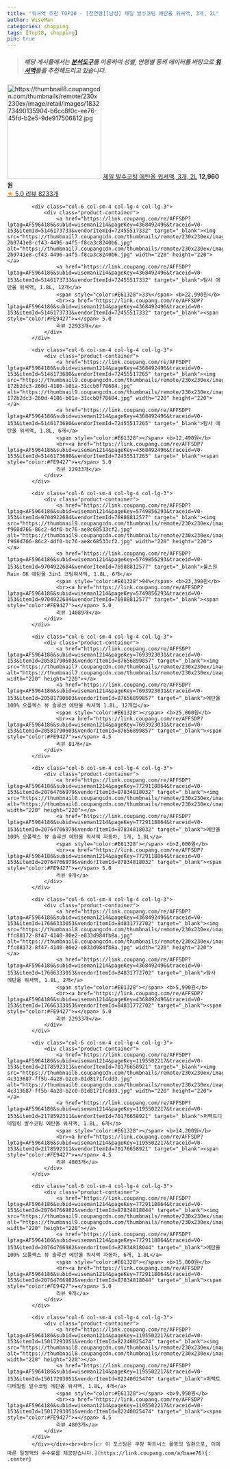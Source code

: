 ```yaml
---
title: "워셔액 추천 TOP10 - [전연령][남성] 제일 발수코팅 에탄올 워셔액, 3개, 2L"
author: WiseMan
categories: shopping
tags: [Top10, shopping]
pin: true
---
```


> ##### 해당 게시물에서는 [**분석도구**](https://itemscout.io/)를 이용하여 **성별**, **연령별** 등의 데이터를 바탕으로 [**워셔액**](https://link.coupang.com/a/baae76)들을 추천해드리고 있습니다.
<div class="container"><div class="row">
            <div class="col-6 col-sm-4 col-lg-4 col-lg-3">
                <div class="product-container">
                    <a href="https://link.coupang.com/re/AFFSDP?lptag=AF5964186&subid=wiseman1214&pageKey=5994026459&traceid=V0-153&itemId=10830825103&vendorItemId=78110874539" target="_blank"><img src="https://thumbnail8.coupangcdn.com/thumbnails/remote/230x230ex/image/retail/images/183273490135904-b6cc8f0c-ee76-45fd-b2e5-9de917506812.jpg" alt="https://thumbnail8.coupangcdn.com/thumbnails/remote/230x230ex/image/retail/images/183273490135904-b6cc8f0c-ee76-45fd-b2e5-9de917506812.jpg" width="220" height="220"></a>
                    <a href="https://link.coupang.com/re/AFFSDP?lptag=AF5964186&subid=wiseman1214&pageKey=5994026459&traceid=V0-153&itemId=10830825103&vendorItemId=78110874539" target="_blank">제일 발수코팅 에탄올 워셔액, 3개, 2L</a>
                    <span style="color:#E61328"></span> <b>12,960원</b>
                    <br><a href="https://link.coupang.com/re/AFFSDP?lptag=AF5964186&subid=wiseman1214&pageKey=5994026459&traceid=V0-153&itemId=10830825103&vendorItemId=78110874539" target="_blank"><span style="color:#FE9427">★</span> 5.0
                    리뷰 8233개</a>
                </div>
            </div>
            
            <div class="col-6 col-sm-4 col-lg-4 col-lg-3">
                <div class="product-container">
                    <a href="https://link.coupang.com/re/AFFSDP?lptag=AF5964186&subid=wiseman1214&pageKey=4368492496&traceid=V0-153&itemId=5146173733&vendorItemId=72455517332" target="_blank"><img src="https://thumbnail7.coupangcdn.com/thumbnails/remote/230x230ex/image/retail/images/7172047826679358-2b9741e8-cf43-4496-a4f5-f8ca3c8240b6.jpg" alt="https://thumbnail7.coupangcdn.com/thumbnails/remote/230x230ex/image/retail/images/7172047826679358-2b9741e8-cf43-4496-a4f5-f8ca3c8240b6.jpg" width="220" height="220"></a>
                    <a href="https://link.coupang.com/re/AFFSDP?lptag=AF5964186&subid=wiseman1214&pageKey=4368492496&traceid=V0-153&itemId=5146173733&vendorItemId=72455517332" target="_blank">탐사 에탄올 워셔액, 1.8L, 12개</a>
                    <span style="color:#E61328">33%</span> <b>22,990원</b>
                    <br><a href="https://link.coupang.com/re/AFFSDP?lptag=AF5964186&subid=wiseman1214&pageKey=4368492496&traceid=V0-153&itemId=5146173733&vendorItemId=72455517332" target="_blank"><span style="color:#FE9427">★</span> 5.0
                    리뷰 22933개</a>
                </div>
            </div>
            
            <div class="col-6 col-sm-4 col-lg-4 col-lg-3">
                <div class="product-container">
                    <a href="https://link.coupang.com/re/AFFSDP?lptag=AF5964186&subid=wiseman1214&pageKey=4368492496&traceid=V0-153&itemId=5146173680&vendorItemId=72455517265" target="_blank"><img src="https://thumbnail9.coupangcdn.com/thumbnails/remote/230x230ex/image/retail/images/8500094234933817-172b2dc3-260d-4186-b01a-31ccb0f78604.jpg" alt="https://thumbnail9.coupangcdn.com/thumbnails/remote/230x230ex/image/retail/images/8500094234933817-172b2dc3-260d-4186-b01a-31ccb0f78604.jpg" width="220" height="220"></a>
                    <a href="https://link.coupang.com/re/AFFSDP?lptag=AF5964186&subid=wiseman1214&pageKey=4368492496&traceid=V0-153&itemId=5146173680&vendorItemId=72455517265" target="_blank">탐사 에탄올 워셔액, 1.8L, 6개</a>
                    <span style="color:#E61328"></span> <b>12,490원</b>
                    <br><a href="https://link.coupang.com/re/AFFSDP?lptag=AF5964186&subid=wiseman1214&pageKey=4368492496&traceid=V0-153&itemId=5146173680&vendorItemId=72455517265" target="_blank"><span style="color:#FE9427">★</span> 5.0
                    리뷰 22933개</a>
                </div>
            </div>
            
            <div class="col-6 col-sm-4 col-lg-4 col-lg-3">
                <div class="product-container">
                    <a href="https://link.coupang.com/re/AFFSDP?lptag=AF5964186&subid=wiseman1214&pageKey=5749856293&traceid=V0-153&itemId=9704922684&vendorItemId=76988812577" target="_blank"><img src="https://thumbnail9.coupangcdn.com/thumbnails/remote/230x230ex/image/retail/images/546877936146656-f968d766-86c2-4df0-bc76-ae8c68533cf2.jpg" alt="https://thumbnail9.coupangcdn.com/thumbnails/remote/230x230ex/image/retail/images/546877936146656-f968d766-86c2-4df0-bc76-ae8c68533cf2.jpg" width="220" height="220"></a>
                    <a href="https://link.coupang.com/re/AFFSDP?lptag=AF5964186&subid=wiseman1214&pageKey=5749856293&traceid=V0-153&itemId=9704922684&vendorItemId=76988812577" target="_blank">불스원 Rain OK 에탄올 3in1 코팅워셔액, 1.8L, 6개</a>
                    <span style="color:#E61328">94%</span> <b>23,390원</b>
                    <br><a href="https://link.coupang.com/re/AFFSDP?lptag=AF5964186&subid=wiseman1214&pageKey=5749856293&traceid=V0-153&itemId=9704922684&vendorItemId=76988812577" target="_blank"><span style="color:#FE9427">★</span> 5.0
                    리뷰 14089개</a>
                </div>
            </div>
            
            <div class="col-6 col-sm-4 col-lg-4 col-lg-3">
                <div class="product-container">
                    <a href="https://link.coupang.com/re/AFFSDP?lptag=AF5964186&subid=wiseman1214&pageKey=7693923031&traceid=V0-153&itemId=20581790603&vendorItemId=87656899857" target="_blank"><img src="https://thumbnail7.coupangcdn.com/thumbnails/remote/230x230ex/image/vendor_inventory/12ee/c3ed0201821cf468a2587aae91aa07b90be2cf39ab077b4b742e74451202.jpg" alt="https://thumbnail7.coupangcdn.com/thumbnails/remote/230x230ex/image/vendor_inventory/12ee/c3ed0201821cf468a2587aae91aa07b90be2cf39ab077b4b742e74451202.jpg" width="220" height="220"></a>
                    <a href="https://link.coupang.com/re/AFFSDP?lptag=AF5964186&subid=wiseman1214&pageKey=7693923031&traceid=V0-153&itemId=20581790603&vendorItemId=87656899857" target="_blank">에탄올100% 오플렉스 뷰 솔루션 에탄올 워셔액 1.8L, 12개입</a>
                    <span style="color:#E61328"></span> <b>25,000원</b>
                    <br><a href="https://link.coupang.com/re/AFFSDP?lptag=AF5964186&subid=wiseman1214&pageKey=7693923031&traceid=V0-153&itemId=20581790603&vendorItemId=87656899857" target="_blank"><span style="color:#FE9427">★</span> 4.5
                    리뷰 81개</a>
                </div>
            </div>
            
            <div class="col-6 col-sm-4 col-lg-4 col-lg-3">
                <div class="product-container">
                    <a href="https://link.coupang.com/re/AFFSDP?lptag=AF5964186&subid=wiseman1214&pageKey=7729118864&traceid=V0-153&itemId=20764766979&vendorItemId=87834818032" target="_blank"><img src="https://thumbnail6.coupangcdn.com/thumbnails/remote/230x230ex/image/vendor_inventory/80c0/4c888b358fef43b347e16142dee5e0f85e29e240db5c4a3c0052b2a88f0a.jpg" alt="https://thumbnail6.coupangcdn.com/thumbnails/remote/230x230ex/image/vendor_inventory/80c0/4c888b358fef43b347e16142dee5e0f85e29e240db5c4a3c0052b2a88f0a.jpg" width="220" height="220"></a>
                    <a href="https://link.coupang.com/re/AFFSDP?lptag=AF5964186&subid=wiseman1214&pageKey=7729118864&traceid=V0-153&itemId=20764766979&vendorItemId=87834818032" target="_blank">에탄올100% 오플렉스 뷰 솔루션 에탄올 워셔액 자동차, 1개, 1.8L</a>
                    <span style="color:#E61328"></span> <b>2,000원</b>
                    <br><a href="https://link.coupang.com/re/AFFSDP?lptag=AF5964186&subid=wiseman1214&pageKey=7729118864&traceid=V0-153&itemId=20764766979&vendorItemId=87834818032" target="_blank"><span style="color:#FE9427">★</span> 5.0
                    리뷰 9개</a>
                </div>
            </div>
            
            <div class="col-6 col-sm-4 col-lg-4 col-lg-3">
                <div class="product-container">
                    <a href="https://link.coupang.com/re/AFFSDP?lptag=AF5964186&subid=wiseman1214&pageKey=4368492496&traceid=V0-153&itemId=17666333053&vendorItemId=84831772702" target="_blank"><img src="https://thumbnail8.coupangcdn.com/thumbnails/remote/230x230ex/image/retail/images/6515993854495488-ffc88172-8f47-4140-80e2-e833d984fb8a.jpg" alt="https://thumbnail8.coupangcdn.com/thumbnails/remote/230x230ex/image/retail/images/6515993854495488-ffc88172-8f47-4140-80e2-e833d984fb8a.jpg" width="220" height="220"></a>
                    <a href="https://link.coupang.com/re/AFFSDP?lptag=AF5964186&subid=wiseman1214&pageKey=4368492496&traceid=V0-153&itemId=17666333053&vendorItemId=84831772702" target="_blank">탐사 에탄올 워셔액, 1.8L, 2개</a>
                    <span style="color:#E61328"></span> <b>5,990원</b>
                    <br><a href="https://link.coupang.com/re/AFFSDP?lptag=AF5964186&subid=wiseman1214&pageKey=4368492496&traceid=V0-153&itemId=17666333053&vendorItemId=84831772702" target="_blank"><span style="color:#FE9427">★</span> 5.0
                    리뷰 22933개</a>
                </div>
            </div>
            
            <div class="col-6 col-sm-4 col-lg-4 col-lg-3">
                <div class="product-container">
                    <a href="https://link.coupang.com/re/AFFSDP?lptag=AF5964186&subid=wiseman1214&pageKey=1195502217&traceid=V0-153&itemId=2178592311&vendorItemId=70176658921" target="_blank"><img src="https://thumbnail6.coupangcdn.com/thumbnails/remote/230x230ex/image/retail/images/85192147064826-4c313687-ff5b-4a28-b2c0-01d8171fcdd3.jpg" alt="https://thumbnail6.coupangcdn.com/thumbnails/remote/230x230ex/image/retail/images/85192147064826-4c313687-ff5b-4a28-b2c0-01d8171fcdd3.jpg" width="220" height="220"></a>
                    <a href="https://link.coupang.com/re/AFFSDP?lptag=AF5964186&subid=wiseman1214&pageKey=1195502217&traceid=V0-153&itemId=2178592311&vendorItemId=70176658921" target="_blank">퍼펙트디테일링 발수코팅 에탄올 워셔액, 1.8L, 6개</a>
                    <span style="color:#E61328"></span> <b>14,200원</b>
                    <br><a href="https://link.coupang.com/re/AFFSDP?lptag=AF5964186&subid=wiseman1214&pageKey=1195502217&traceid=V0-153&itemId=2178592311&vendorItemId=70176658921" target="_blank"><span style="color:#FE9427">★</span> 4.5
                    리뷰 4803개</a>
                </div>
            </div>
            
            <div class="col-6 col-sm-4 col-lg-4 col-lg-3">
                <div class="product-container">
                    <a href="https://link.coupang.com/re/AFFSDP?lptag=AF5964186&subid=wiseman1214&pageKey=7729118864&traceid=V0-153&itemId=20764766982&vendorItemId=87834818044" target="_blank"><img src="https://thumbnail9.coupangcdn.com/thumbnails/remote/230x230ex/image/vendor_inventory/da18/b633b7e5c240df88f80d1c1069bd4f7b92f425f092282791a67afd6b209e.jpg" alt="https://thumbnail9.coupangcdn.com/thumbnails/remote/230x230ex/image/vendor_inventory/da18/b633b7e5c240df88f80d1c1069bd4f7b92f425f092282791a67afd6b209e.jpg" width="220" height="220"></a>
                    <a href="https://link.coupang.com/re/AFFSDP?lptag=AF5964186&subid=wiseman1214&pageKey=7729118864&traceid=V0-153&itemId=20764766982&vendorItemId=87834818044" target="_blank">에탄올100% 오플렉스 뷰 솔루션 에탄올 워셔액 자동차, 6개, 1.8L</a>
                    <span style="color:#E61328"></span> <b>15,000원</b>
                    <br><a href="https://link.coupang.com/re/AFFSDP?lptag=AF5964186&subid=wiseman1214&pageKey=7729118864&traceid=V0-153&itemId=20764766982&vendorItemId=87834818044" target="_blank"><span style="color:#FE9427">★</span> 5.0
                    리뷰 9개</a>
                </div>
            </div>
            
            <div class="col-6 col-sm-4 col-lg-4 col-lg-3">
                <div class="product-container">
                    <a href="https://link.coupang.com/re/AFFSDP?lptag=AF5964186&subid=wiseman1214&pageKey=1195502217&traceid=V0-153&itemId=15017293051&vendorItemId=82240025474" target="_blank"><img src="https://thumbnail8.coupangcdn.com/thumbnails/remote/230x230ex/image/rs_quotation_api/zhwdskku/e882987cde3e4ca6b9911562a1d1d56f.jpg" alt="https://thumbnail8.coupangcdn.com/thumbnails/remote/230x230ex/image/rs_quotation_api/zhwdskku/e882987cde3e4ca6b9911562a1d1d56f.jpg" width="220" height="220"></a>
                    <a href="https://link.coupang.com/re/AFFSDP?lptag=AF5964186&subid=wiseman1214&pageKey=1195502217&traceid=V0-153&itemId=15017293051&vendorItemId=82240025474" target="_blank">퍼펙트디테일링 발수코팅 에탄올 워셔액, 1.8L, 4개</a>
                    <span style="color:#E61328"></span> <b>9,950원</b>
                    <br><a href="https://link.coupang.com/re/AFFSDP?lptag=AF5964186&subid=wiseman1214&pageKey=1195502217&traceid=V0-153&itemId=15017293051&vendorItemId=82240025474" target="_blank"><span style="color:#FE9427">★</span> 4.5
                    리뷰 4803개</a>
                </div>
            </div>
            </div></div><br><br>[👉 이 포스팅은 쿠팡 파트너스 활동의 일환으로, 이에 따른 일정액의 수수료를 제공받습니다.](https://link.coupang.com/a/baae76){: .center}